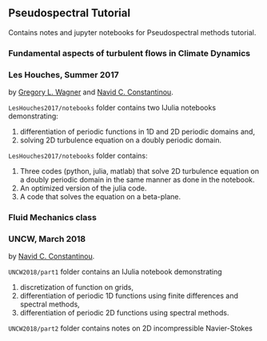## Pseudospectral Tutorial

Contains notes and jupyter notebooks for Pseudospectral methods tutorial.


### Fundamental aspects of turbulent flows in Climate Dynamics
### Les Houches, Summer 2017
by [Gregory L. Wagner](https://glwagner.github.io) and [Navid C. Constantinou](http://www.navidconstantinou.com).

`LesHouches2017/notebooks` folder contains two IJulia notebooks demonstrating:
1) differentiation of periodic functions in 1D and 2D periodic domains and,
2) solving 2D turbulence equation on a doubly periodic domain.

`LesHouches2017/notebooks` folder contains:
1) Three codes (python, julia, matlab) that solve 2D turbulence equation on a doubly periodic domain in the same manner as done in the notebook. 
2) An optimized version of the julia code.
3) A code that solves the equation on a beta-plane.


### Fluid Mechanics class
### UNCW, March 2018
by [Navid C. Constantinou](http://www.navidconstantinou.com).

`UNCW2018/part1` folder contains an IJulia notebook demonstrating
1) discretization of function on grids,
2) differentiation of periodic 1D functions using finite differences and spectral methods,
3) differentiation of periodic 2D functions using spectral methods.

`UNCW2018/part2` folder contains notes on 2D incompressible Navier-Stokes
